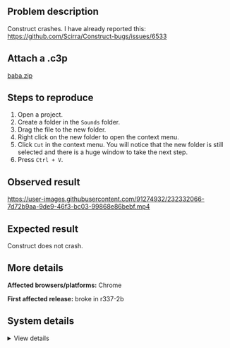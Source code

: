 ## Problem description

Construct crashes. I have already reported this: https://github.com/Scirra/Construct-bugs/issues/6533

## Attach a .c3p

[baba.zip](https://github.com/WilsonPercival/WilsonPercival/files/11243038/baba.zip)

## Steps to reproduce

1. Open a project.
2. Create a folder in the `Sounds` folder.
3. Drag the file to the new folder.
4. Right click on the new folder to open the context menu.
5. Click `Cut` in the context menu. You will notice that the new folder is still selected and there is a huge window to take the next step.
6. Press `Ctrl + V`.

## Observed result

https://user-images.githubusercontent.com/91274932/232332066-7d72b9aa-9de9-46f3-bc03-99868e86bebf.mp4

## Expected result

Construct does not crash.

## More details



**Affected browsers/platforms:** Chrome

**First affected release:** broke in r337-2b

## System details

<details><summary>View details</summary>

Error report information
Type: unhandled rejection
Reason: Error: unexpected type @ TypeError: unexpected type at O.i (https://editor.construct.net/r337-2/main.js:1036:147) at CCG.qh (https://editor.construct.net/r337-2/main.js:378:410) at AU (https://editor.construct.net/r337-2/components/bars/projectBar/projectBar.js:1:156) at ufb (https://editor.construct.net/r337-2/components/bars/projectBar/projectBar.js:69:236) at async window.qfb.Uc (https://editor.construct.net/r337-2/main.js:2524:205)
Stack: TypeError: unexpected type at O.i (https://editor.construct.net/r337-2/main.js:1036:147) at CCG.qh (https://editor.construct.net/r337-2/main.js:378:410) at AU (https://editor.construct.net/r337-2/components/bars/projectBar/projectBar.js:1:156) at ufb (https://editor.construct.net/r337-2/components/bars/projectBar/projectBar.js:69:236) at async window.qfb.Uc (https://editor.construct.net/r337-2/main.js:2524:205)
Construct version: r337.2
URL: https://editor.construct.net/r337-2/
Date: Sun Apr 16 2023 20:33:10 GMT+0300 (Восточная Европа, летнее время)
Uptime: 90 s

Platform information
Product: Construct 3 r337.2 (beta)
Browser: Chrome 109.0.5414.120
Browser engine: Chromium
Context: browser
Operating system: Windows NT 0.1.0
Device type: desktop
Device pixel ratio: 1
Logical CPU cores: 2
Approx. device memory: 4 GB
User agent: Mozilla/5.0 (Windows NT 10.0; Win64; x64) AppleWebKit/537.36 (KHTML, like Gecko) Chrome/109.0.0.0 Safari/537.36
Language setting: en-US

WebGL information
Version string: WebGL 2.0 (OpenGL ES 3.0 Chromium)
Numeric version: 2
Supports NPOT textures: yes
Supports GPU profiling: no
Supports highp precision: yes
Vendor: Google Inc. (Google)
Renderer: ANGLE (Google, Vulkan 1.3.0 (SwiftShader Device (Subzero) (0x0000C0DE)), SwiftShader driver)
Major performance caveat: yes
Maximum texture size: 8192
Point size range: 1 to 1023
Extensions: EXT_color_buffer_float, EXT_color_buffer_half_float, EXT_float_blend, EXT_texture_compression_bptc, EXT_texture_compression_rgtc, EXT_texture_filter_anisotropic, OES_draw_buffers_indexed, OES_texture_float_linear, WEBGL_compressed_texture_astc, WEBGL_compressed_texture_etc, WEBGL_compressed_texture_etc1, WEBGL_compressed_texture_s3tc, WEBGL_compressed_texture_s3tc_srgb, WEBGL_debug_renderer_info, WEBGL_lose_context, WEBGL_multi_draw, OVR_multiview2

</details>
